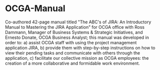 # OCGA-Manual
Co-authored 42-page manual titled "The ABC's of JIRA: An Introductory Manual to Mastering the JIRA Application" for OCGA office with Ross Dammann, Manager of Business Systems &amp; Strategic Initiatives, and Ernesto Donate, OCGA Business Analyst; this manual was developed in order to: a) assist OCGA staff with using the project management application JIRA, b) provide them with step-by-step instructions on how to view their pending tasks and communicate with others through the application, c) facilitate our collective mission as OCGA employees: the creation of a more collaborative and formidable work environment.
